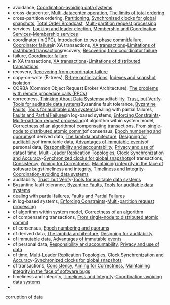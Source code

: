 * avoidance, [Coordination-avoiding data systems](ch12.html#idm140605755005504)
* cross-datacenter, [Multi-datacenter operation](ch05.html#idm140605776046992), [The limits of total ordering](ch12.html#idm140605756055904)
* cross-partition ordering, [Partitioning](ch07.html#idm140605761538368), [Synchronized clocks for global snapshots](ch08.html#idm140605760658240), [Total Order Broadcast](ch09.html#idm140605759481824), [Multi-partition request processing](ch12.html#idm140605755129648)
* services, [Locking and leader election](ch09.html#idm140605759958832), [Membership and Coordination Services](ch09.html#ix_coordserv)-[Membership services](ch09.html#idm140605758790176)
* coordinator (in 2PC), [Introduction to two-phase commit](ch09.html#idm140605759240704)failure, [Coordinator failure](ch09.html#idm140605759205184)in XA transactions, [XA transactions](ch09.html#ix_coordxatrans)-[Limitations of distributed transactions](ch09.html#idm140605759025792)recovery, [Recovering from coordinator failure](ch09.html#idm140605759076160)
* failure, [Coordinator failure](ch09.html#idm140605759205184)
* in XA transactions, [XA transactions](ch09.html#ix_coordxatrans)-[Limitations of distributed transactions](ch09.html#idm140605759025792)
* recovery, [Recovering from coordinator failure](ch09.html#idm140605759076160)
* copy-on-write (B-trees), [B-tree optimizations](ch03.html#idm140605778205408), [Indexes and snapshot isolation](ch07.html#idm140605762189632)
* CORBA (Common Object Request Broker Architecture), [The problems with remote procedure calls (RPCs)](ch04.html#idm140605776726832)
* correctness, [Thinking About Data Systems](ch01.html#idm140605786229520)auditability, [Trust, but Verify](ch12.html#ix_correcttrust)-[Tools for auditable data systems](ch12.html#idm140605754846128)Byzantine fault tolerance, [Byzantine Faults](ch08.html#idm140605760331600), [Tools for auditable data systems](ch12.html#idm140605754864048)dealing with partial failures, [Faults and Partial Failures](ch08.html#idm140605761199392)in log-based systems, [Enforcing Constraints](ch12.html#ix_correctconstr)-[Multi-partition request processing](ch12.html#idm140605755114480)of algorithm within system model, [Correctness of an algorithm](ch08.html#idm140605760250944)of compensating transactions, [From single-node to distributed atomic commit](ch09.html#idm140605759280000)of consensus, [Epoch numbering and quorums](ch09.html#idm140605758907872)of derived data, [The lambda architecture](ch12.html#idm140605755917232), [Designing for auditability](ch12.html#idm140605754909632)of immutable data, [Advantages of immutable events](ch11.html#idm140605756764080)of personal data, [Responsibility and accountability](ch12.html#idm140605754781568), [Privacy and use of data](ch12.html#idm140605754695024)of time, [Multi-Leader Replication Topologies](ch05.html#idm140605775837936), [Clock Synchronization and Accuracy](ch08.html#ix_correcttime)-[Synchronized clocks for global snapshots](ch08.html#idm140605760621984)of transactions, [Consistency](ch07.html#idm140605774829168), [Aiming for Correctness](ch12.html#idm140605755441712), [Maintaining integrity in the face of software bugs](ch12.html#idm140605754948864)timeliness and integrity, [Timeliness and Integrity](ch12.html#ix_correcttimely)-[Coordination-avoiding data systems](ch12.html#idm140605754989728)
* auditability, [Trust, but Verify](ch12.html#ix_correcttrust)-[Tools for auditable data systems](ch12.html#idm140605754846128)
* Byzantine fault tolerance, [Byzantine Faults](ch08.html#idm140605760331600), [Tools for auditable data systems](ch12.html#idm140605754864048)
* dealing with partial failures, [Faults and Partial Failures](ch08.html#idm140605761199392)
* in log-based systems, [Enforcing Constraints](ch12.html#ix_correctconstr)-[Multi-partition request processing](ch12.html#idm140605755114480)
* of algorithm within system model, [Correctness of an algorithm](ch08.html#idm140605760250944)
* of compensating transactions, [From single-node to distributed atomic commit](ch09.html#idm140605759280000)
* of consensus, [Epoch numbering and quorums](ch09.html#idm140605758907872)
* of derived data, [The lambda architecture](ch12.html#idm140605755917232), [Designing for auditability](ch12.html#idm140605754909632)
* of immutable data, [Advantages of immutable events](ch11.html#idm140605756764080)
* of personal data, [Responsibility and accountability](ch12.html#idm140605754781568), [Privacy and use of data](ch12.html#idm140605754695024)
* of time, [Multi-Leader Replication Topologies](ch05.html#idm140605775837936), [Clock Synchronization and Accuracy](ch08.html#ix_correcttime)-[Synchronized clocks for global snapshots](ch08.html#idm140605760621984)
* of transactions, [Consistency](ch07.html#idm140605774829168), [Aiming for Correctness](ch12.html#idm140605755441712), [Maintaining integrity in the face of software bugs](ch12.html#idm140605754948864)
* timeliness and integrity, [Timeliness and Integrity](ch12.html#ix_correcttimely)-[Coordination-avoiding data systems](ch12.html#idm140605754989728)
* 
corruption of data